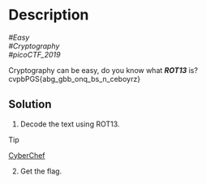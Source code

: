 # Description

_#Easy_<br>
_#Cryptography_<br>
_#picoCTF_2019_<br>

Cryptography can be easy, do you know what ***ROT13*** is?<br>
cvpbPGS{abg_gbb_onq_bs_n_ceboyrz}

## Solution

1. Decode the text using ROT13.
   
> [!TIP]
> [CyberChef](https://gchq.github.io/CyberChef/)

2. Get the flag.
